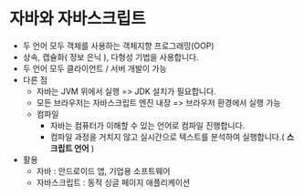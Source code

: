 # 자바와 자바스크립트

- 두 언어 모두 객체를 사용하는 객체지향 프로그래밍(OOP)
- 상속, 캡슐화( 정보 은닉 ), 다형성 기법을 사용합니다.
- 두 언어 모두 클라이언트 / 서버 개발이 가능
- 다른 점
  - 자바는 JVM 위에서 실행 => JDK 설치가 필요합니다.
  - 모든 브라우저는 자바스크립트 엔진 내장 => 브라우저 환경에서 실행 가능
  - 컴파일
    - 자바는 컴퓨터가 이해할 수 있는 언어로 컴파일 진행합니다.
    - 컴파일 과정을 거치지 않고 실시간으로 텍스트를 분석하여 실행합니다.( **스크립트 언어** )
- 활용
  - 자바 : 안드로이드 앱, 기업용 소프트웨어
  - 자바스크립트 : 동적 싱글 페이지 애플리케이션

